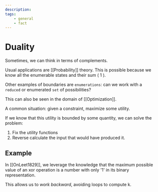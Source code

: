 ```yaml
---
description: 
tags:
    - general 
    - fact 
---
```


# Duality

Sometimes, we can think in terms of complements.

Usual applications are \[\[Probability]] theory. This is possible because we know all the enumerable states and their sum ( 1 ).

Other examples of boundaries are `enumerations`: can we work with a `reduced` or enumerated `set` of possibilities?

This can also be seen in the domain of \[\[Optimization]].

A common situation: given a constraint, maximize some utility.

If we know that this utility is bounded by some quantity, we can solve the problem:

1. Fix the utility functions
2. Reverse calculate the input that would have produced it.

## Example

In \[\[OnLeet1829]], we leverage the knowledge that the maximum possible value of an xor operation is a number with only '1' in its binary representation.

This allows us to *work backward*, avoiding loops to compute k.

